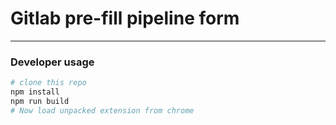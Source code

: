 # Gitlab pre-fill pipeline form
---


### Developer usage

```bash
# clone this repo
npm install
npm run build
# Now load unpacked extension from chrome
```
